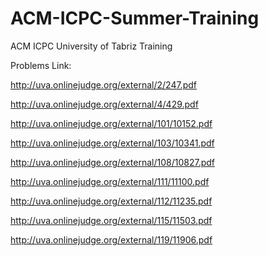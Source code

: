# ACM-ICPC-Summer-Training
ACM ICPC University of Tabriz Training

Problems Link:

http://uva.onlinejudge.org/external/2/247.pdf

http://uva.onlinejudge.org/external/4/429.pdf

http://uva.onlinejudge.org/external/101/10152.pdf

http://uva.onlinejudge.org/external/103/10341.pdf

http://uva.onlinejudge.org/external/108/10827.pdf

http://uva.onlinejudge.org/external/111/11100.pdf

http://uva.onlinejudge.org/external/112/11235.pdf

http://uva.onlinejudge.org/external/115/11503.pdf

http://uva.onlinejudge.org/external/119/11906.pdf
